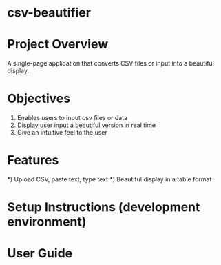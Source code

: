 # csv-beautifier


# Project Overview
A single-page application that converts CSV files or input into a beautiful display.

# Objectives
1) Enables users to input csv files or data
2) Display user input a beautiful version in real time
3) Give an intuitive feel to the user

# Features
*) Upload CSV, paste text, type text
*) Beautiful display in a table format

# Setup Instructions (development environment)

# User Guide
